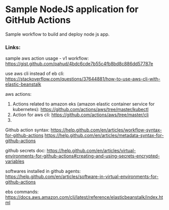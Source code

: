 # Sample NodeJS application for GitHub Actions 

Sample workflow to build and deploy node js app. 

### Links:

sample aws action usage - v1 workflow: https://gist.github.com/pahud/4bdc6cde7b55c4fb8bd8c886dd57787e


use aws cli instead of eb cli: https://stackoverflow.com/questions/37644881/how-to-use-aws-cli-with-elastic-beanstalk


aws actions:
1. Actions related to amazon eks (amazon elastic container service for kubernetes): https://github.com/actions/aws/tree/master/kubectl
2. Action for aws cli: https://github.com/actions/aws/tree/master/cli
3. 


Github action syntax: https://help.github.com/en/articles/workflow-syntax-for-github-actions
                        https://help.github.com/en/articles/metadata-syntax-for-github-actions
                        


github secrets doc:
https://help.github.com/en/articles/virtual-environments-for-github-actions#creating-and-using-secrets-encrypted-variables

softwares installed in github agents: https://help.github.com/en/articles/software-in-virtual-environments-for-github-actions


ebs commands: https://docs.aws.amazon.com/cli/latest/reference/elasticbeanstalk/index.html
